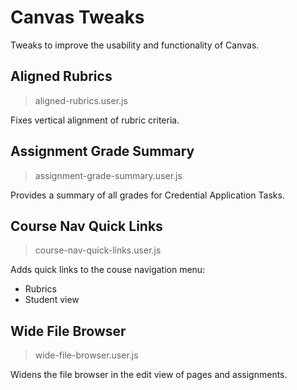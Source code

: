 # Canvas Tweaks

Tweaks to improve the usability and functionality of Canvas.


## Aligned Rubrics

> aligned-rubrics.user.js

Fixes vertical alignment of rubric criteria.


## Assignment Grade Summary

> assignment-grade-summary.user.js

Provides a summary of all grades for Credential Application Tasks.


## Course Nav Quick Links

> course-nav-quick-links.user.js

Adds quick links to the couse navigation menu:
- Rubrics
- Student view


## Wide File Browser

> wide-file-browser.user.js

Widens the file browser in the edit view of pages and assignments.
